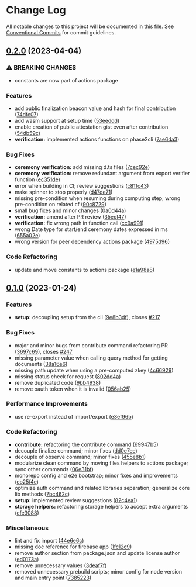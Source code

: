 # Change Log

All notable changes to this project will be documented in this file.
See [Conventional Commits](https://conventionalcommits.org) for commit guidelines.

## [0.2.0](https://github.com/quadratic-funding/mpc-phase2-suite/cli/compare/v0.1.0...v0.2.0) (2023-04-04)

### ⚠ BREAKING CHANGES

-   constants are now part of actions package

### Features

-   add public finalization beacon value and hash for final contribution ([74dfc07](https://github.com/quadratic-funding/mpc-phase2-suite/cli/commit/74dfc074c745c385787c15d84dbfb5a3a5f20cf8))
-   add wasm support at setup time ([53eeddd](https://github.com/quadratic-funding/mpc-phase2-suite/cli/commit/53eeddd14e18504ae81cae57c0ee846d4b9935ad))
-   enable creation of public attestation gist even after contribution ([54db59c](https://github.com/quadratic-funding/mpc-phase2-suite/cli/commit/54db59cc7a07dd291e37df2b36f5c5b1a457eed2))
-   **verification:** implemented actions functions on phase2cli ([7ae6da3](https://github.com/quadratic-funding/mpc-phase2-suite/cli/commit/7ae6da37201bb644bababa45adf40890173f2c25))

### Bug Fixes

-   **ceremony verification:** add missing d.ts files ([7cec92e](https://github.com/quadratic-funding/mpc-phase2-suite/cli/commit/7cec92e99ded7a9295f3ba1020d16f0bb611eb58))
-   **ceremony verification:** remove redundant argument from export verifier function ([ec351de](https://github.com/quadratic-funding/mpc-phase2-suite/cli/commit/ec351def2a1104b825ead8619d65215431b38abb))
-   error when building in CI; review suggestions ([c811c43](https://github.com/quadratic-funding/mpc-phase2-suite/cli/commit/c811c43fa01f697b97856ae6cc80e8e87565139b))
-   make spinner to stop properly ([d47de71](https://github.com/quadratic-funding/mpc-phase2-suite/cli/commit/d47de71fa63c3e4ffabdda4155d83debf2e4947f))
-   missing pre-condition when resuming during computing step; wrong pre-condition on related cf ([90c8729](https://github.com/quadratic-funding/mpc-phase2-suite/cli/commit/90c87295b771d099cffc43880e4e962cd64fd330))
-   small bug fixes and minor changes ([0a0d44a](https://github.com/quadratic-funding/mpc-phase2-suite/cli/commit/0a0d44aa4f74aea2140ee68bc5547009611f2372))
-   **verification:** amend after PR review ([35ecf47](https://github.com/quadratic-funding/mpc-phase2-suite/cli/commit/35ecf47d90a1f173b1cbcfa338a8b528899633b2))
-   **verification:** fix wrong path in function call ([cc9a991](https://github.com/quadratic-funding/mpc-phase2-suite/cli/commit/cc9a9916aeeca5de12a09bb053b213e3111522df))
-   wrong Date type for start/end ceremony dates expressed in ms ([655a02e](https://github.com/quadratic-funding/mpc-phase2-suite/cli/commit/655a02ed33f8e36f9224a1c299320f9e50504955))
-   wrong version for peer dependency actions package ([4975d96](https://github.com/quadratic-funding/mpc-phase2-suite/cli/commit/4975d96928ec2f02dab99c493f9b4e65ff6ec983))

### Code Refactoring

-   update and move constants to actions package ([e1a98a8](https://github.com/quadratic-funding/mpc-phase2-suite/cli/commit/e1a98a8d4b33c589a4a32300e9ad03c9a647c05b))

## [0.1.0](https://github.com/quadratic-funding/mpc-phase2-suite/cli/compare/v0.0.1...v0.1.0) (2023-01-24)

### Features

-   **setup:** decoupling setup from the cli ([9e8b3df](https://github.com/quadratic-funding/mpc-phase2-suite/cli/commit/9e8b3df4640facc35dbe79b19d8f436768f74c6d)), closes [#217](https://github.com/quadratic-funding/mpc-phase2-suite/cli/issues/217)

### Bug Fixes

-   major and minor bugs from contribute command refactoring PR ([3697c69](https://github.com/quadratic-funding/mpc-phase2-suite/cli/commit/3697c69f959cc86cb966cab207f2e78bf25e8fbd)), closes [#247](https://github.com/quadratic-funding/mpc-phase2-suite/cli/issues/247)
-   missing parameter value when calling query method for getting documents ([38a16e6](https://github.com/quadratic-funding/mpc-phase2-suite/cli/commit/38a16e6a3d5c3293ed7042e6f0129730b5a4424f))
-   missing path update when using a pre-computed zkey ([4c66929](https://github.com/quadratic-funding/mpc-phase2-suite/cli/commit/4c66929f55ecc24dc8287952237d8bdf36170c0e))
-   missing status check for request ([802dd4a](https://github.com/quadratic-funding/mpc-phase2-suite/cli/commit/802dd4a0ef5b69dfd9d2d8ac5f3349ec25f2982a))
-   remove duplicated code ([9bb4938](https://github.com/quadratic-funding/mpc-phase2-suite/cli/commit/9bb49389c358ff2369a44f02866c56957c9173db))
-   remove oauth token when it is invalid ([056ab25](https://github.com/quadratic-funding/mpc-phase2-suite/cli/commit/056ab25b247e06828724b1a8affe5f1755fe5862))

### Performance Improvements

-   use re-export instead of import/export ([e3ef96b](https://github.com/quadratic-funding/mpc-phase2-suite/cli/commit/e3ef96bdd6807da985ec09db5730d75697ff55cf))

### Code Refactoring

-   **contribute:** refactoring the contribute command ([69947b5](https://github.com/quadratic-funding/mpc-phase2-suite/cli/commit/69947b55b50bd07a30398523da45209bfc6a745d))
-   decouple finalize command; minor fixes ([dd0e7ee](https://github.com/quadratic-funding/mpc-phase2-suite/cli/commit/dd0e7ee9ddbbe8c99c94cb87aeff9740affcb2a2))
-   decouple of observe command; minor fixes ([455e8b1](https://github.com/quadratic-funding/mpc-phase2-suite/cli/commit/455e8b1fb48c4d7650d1417a367efd7cd34b58f1))
-   modularize clean command by moving files helpers to actions package; sync other commands ([06e31bf](https://github.com/quadratic-funding/mpc-phase2-suite/cli/commit/06e31bfdef1df88ebdbd9afc3d4f55ef99713f3f))
-   monorepo config and e2e bootstrap; minor fixes and improvements ([cb25f4e](https://github.com/quadratic-funding/mpc-phase2-suite/cli/commit/cb25f4e8e2f94ff7f9ab2587e91d5db6c5d6a982))
-   optimize auth command and related libraries separation; generalize core lib methods ([7bc462c](https://github.com/quadratic-funding/mpc-phase2-suite/cli/commit/7bc462c56cd1c876622c80471c3ba34135890c0f))
-   **setup:** implemented review suggestions ([82c4ea1](https://github.com/quadratic-funding/mpc-phase2-suite/cli/commit/82c4ea14b29776c4208ce78f84128ae233afcbe3))
-   **storage helpers:** refactoring storage helpers to accept extra arguments ([efe3088](https://github.com/quadratic-funding/mpc-phase2-suite/cli/commit/efe30887c0110dca7686ef4502ad0c7591d7bdc4))

### Miscellaneous

-   lint and fix import ([44e6e6c](https://github.com/quadratic-funding/mpc-phase2-suite/cli/commit/44e6e6c39cafc1c9a4644ff182d9f7d31acdb9e8))
-   missing doc reference for firebase app ([1fc12c9](https://github.com/quadratic-funding/mpc-phase2-suite/cli/commit/1fc12c9f9cce2c1ea7860e5e835b8af789ce1f31))
-   remove author section from package.json and update license author ([ed0173a](https://github.com/quadratic-funding/mpc-phase2-suite/cli/commit/ed0173a45ecd52836a7063817edee4cc4a89275f))
-   remove unnecessary values ([3deaf7f](https://github.com/quadratic-funding/mpc-phase2-suite/cli/commit/3deaf7fcfaf7ccfdaf238eca5eca58bcc8026f3f))
-   removed unnecessary prebuild scripts; minor config for node version and main entry point ([7385223](https://github.com/quadratic-funding/mpc-phase2-suite/cli/commit/7385223e2d168179390a14536dd0683ea0bb9e68))
